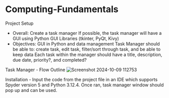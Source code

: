 # Computing-Fundamentals
Project Setup 
- Overall: Create a task manager
    If possible, the task manager will have a GUI using Python GUI Libraries (tkinter, PyQt, Kivy)
- Objectives: GUI in Python and data management
    Task Manager should be able to: create task, edit task, filter/sort through task, and be able to keep data
      Each task within the manager should have a title, description, due date, priority?, and completed?

Task Manager - Flow Outline
![Screenshot 2024-10-09 112753](https://github.com/user-attachments/assets/d59952a2-0069-4ba3-83ae-86efb6e4dabc)


  Installation - Input the code from the project file in an IDE which supports Spyder version 5 and Python 3.12.4. Once ran, task manager window should pop up and can be used.

  

